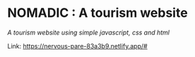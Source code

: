 # NOMADIC : A tourism website

*A tourism website using simple javascript, css and html*

Link: https://nervous-pare-83a3b9.netlify.app/#